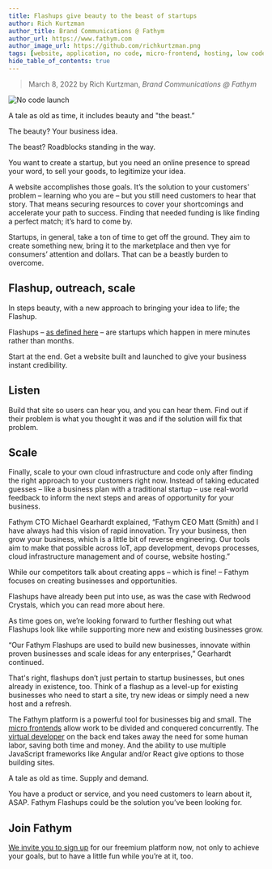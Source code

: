 ```yaml
---
title: Flashups give beauty to the beast of startups
author: Rich Kurtzman
author_title: Brand Communications @ Fathym
author_url: https://www.fathym.com
author_image_url: https://github.com/richkurtzman.png
tags: [website, application, no code, micro-frontend, hosting, low code]
hide_table_of_contents: true
---
```


> March 8, 2022 by Rich Kurtzman, _Brand Communications @ Fathym_

![No code launch](https://www.fathym.com/img/beautyandbeast.jpg)

A tale as old as time, it includes beauty and "the beast.” 

The beauty? Your business idea.  

The beast? Roadblocks standing in the way.  

You want to create a startup, but you need an online presence to spread your word, to sell your goods, to legitimize your idea. 

A website accomplishes those goals. It’s the solution to your customers' problem – learning who you are – but you still need customers to hear that story. That means securing resources to cover your shortcomings and accelerate your path to success. Finding that needed funding is like finding a perfect match; it’s hard to come by.  

Startups, in general, take a ton of time to get off the ground. They aim to create something new, bring it to the marketplace and then vye for consumers’ attention and dollars. That can be a beastly burden to overcome.  

## Flashup, outreach, scale 

In steps beauty, with a new approach to bringing your idea to life; the Flashup. 

Flashups – [as defined here](https://www.fathym.com/blog/articles/2022/february/2022-02-18-flashup-buzz-word-or-brilliant-idea) – are startups which happen in mere minutes rather than months.  

Start at the end. Get a website built and launched to give your business instant credibility.  

## Listen 

Build that site so users can hear you, and you can hear them. Find out if their problem is what you thought it was and if the solution will fix that problem. 

## Scale 

Finally, scale to your own cloud infrastructure and code only after finding the right approach to your customers right now. Instead of taking educated guesses – like a business plan with a traditional startup – use real-world feedback to inform the next steps and areas of opportunity for your business.  

Fathym CTO Michael Gearhardt explained, “Fathym CEO Matt (Smith) and I have always had this vision of rapid innovation. Try your business, then grow your business, which is a little bit of reverse engineering. Our tools aim to make that possible across IoT, app development, devops processes, cloud infrastructure management and of course, website hosting.” 

While our competitors talk about creating apps – which is fine! – Fathym focuses on creating businesses and opportunities.  

Flashups have already been put into use, as was the case with Redwood Crystals, which you can read more about here.  

As time goes on, we’re looking forward to further fleshing out what Flashups look like while supporting more new and existing businesses grow.  

“Our Fathym Flashups are used to build new businesses, innovate within proven businesses and scale ideas for any enterprises,” Gearhardt continued.  

That's right, flashups don’t just pertain to startup businesses, but ones already in existence, too. Think of a flashup as a level-up for existing businesses who need to start a site, try new ideas or simply need a new host and a refresh.  

The Fathym platform is a powerful tool for businesses big and small. The [micro frontends](https://www.fathym.com/blog/articles/2022/january/2022-01-20-how-our-microfontends-help-businesses-big-and-small) allow work to be divided and conquered concurrently. The [virtual developer](https://www.fathym.com/blog/articles/2022/february/2022-02-03-freelance-developers-fathym-saves-you-time-as-a-virtual-developer) on the back end takes away the need for some human labor, saving both time and money. And the ability to use multiple JavaScript frameworks like Angular and/or React give options to those building sites.  

A tale as old as time. Supply and demand.  

You have a product or service, and you need customers to learn about it, ASAP. Fathym Flashups could be the solution you’ve been looking for. 

## Join Fathym 

[We invite you to sign up](https://www.fathym.com/dashboard) for our freemium platform now, not only to achieve your goals, but to have a little fun while you’re at it, too. 